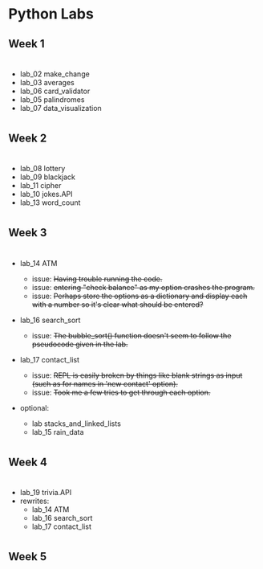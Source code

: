 # Python Labs
## Week 1
#
- lab_02 make_change
- lab_03 averages
- lab_06 card_validator
- lab_05 palindromes
- lab_07 data_visualization
#
## Week 2
#
- lab_08 lottery
- lab_09 blackjack
- lab_11 cipher
- lab_10 jokes.API
- lab_13 word_count
#
## Week 3
#
- lab_14 ATM
  - issue: ~~Having trouble running the code.~~
  - issue: ~~entering "check balance" as my option crashes the program.~~
  - issue: ~~Perhaps store the options as a dictionary and display each with a number so it's clear what should be entered?~~

- lab_16 search_sort
  - issue: ~~The bubble_sort() function doesn't seem to follow the pseudocode given in the lab.~~


- lab_17 contact_list
  - issue: ~~REPL is easily broken by things like blank strings as input (such as for names in 'new contact' option).~~ 
  - issue: ~~Took me a few tries to get through each option.~~

- optional:
  - lab stacks_and_linked_lists
  - lab_15 rain_data
#
## Week 4
#
- lab_19 trivia.API
- rewrites:
  - lab_14 ATM
  - lab_16 search_sort
  - lab_17 contact_list
#
## Week 5
#

